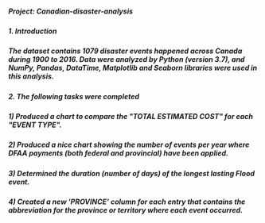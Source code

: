 ##### Project: Canadian-disaster-analysis
##### 1. Introduction
##### The dataset contains 1079 disaster events happened across Canada during 1900 to 2016. Data were analyzed by Python (version 3.7), and NumPy, Pandas, DataTime, Matplotlib and Seaborn libraries were used in this analysis.
##### 2. The following tasks were completed
##### 1) Produced a chart to compare the "TOTAL ESTIMATED COST" for each "EVENT TYPE".
##### 2) Produced a nice chart showing the number of events per year where DFAA payments (both federal and provincial) have been applied.
##### 3) Determined the duration (number of days) of the longest lasting Flood event.
##### 4) Created a new 'PROVINCE' column for each entry that contains the abbreviation for the province or territory where each event occurred.
